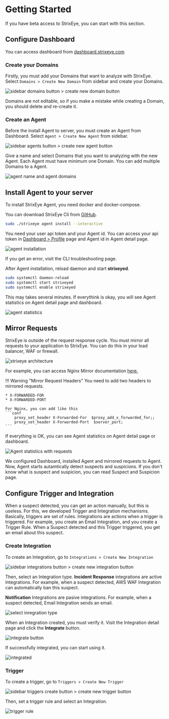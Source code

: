 # Getting Started

If you have beta access to StrixEye, you can start with this section.

## Configure Dashboard
You can access dashboard from [dashboard.strixeye.com](https://dashboard.strixeye.com)

### Create your Domains

Firstly, you must add your Domains that want to analyze with StrixEye. Select `Domains > Create New Domain` from sidebar and create your Domains.

![sidebar domains button > create new domain button](assets/images/domains_sidebar.png)

Domains are not editable, so if you make a mistake while creating a Domain, you should delete and re-create it.

### Create an Agent

Before the install Agent to server, you must create an Agent from Dashboard. Select `Agent > Create New Agent` from sidebar.

![sidebar agents button > create new agent button](assets/images/agents_sidebar.png)

Give a name and select Domains that you want to analyzing with the new Agent. Each Agent must have minimum one Domain. You can add multiple Domains to a Agent.

![agent name and agent domains](assets/images/agent_create.png)


## Install Agent to your server

To install StrixEye Agent, you need docker and docker-compose.

You can download StrixEye Cli from [GitHub](https://github.com/strixeyecom/cli/releases).

```bash
sudo ./strixeye agent install --interactive
```

You need your user api token and your Agent id. You can access your api token in [Dashboard > Profile](https://dashboard.usestrix.com/settings/profile) page and Agent id in Agent detail page.

![agent installation](assets/images/agent_install.png)

If you get an error, visit the CLI troubleshooting page.


After Agent installation, reload daemon and start **strixeyed**.
```bash
sudo systemctl daemon-reload
sudo systemctl start strixeyed
sudo systemctl enable strixeyed
```

This may takes several minutes. If everythink is okay, you will see Agent statistics on Agent detail page and dashboard.

![agent statistics](assets/images/agent_stats.png)

## Mirror Requests

StrixEye is outside of the request response cycle. You must mirror all requests to your application to StrixEye. You can do this in your load balancer, WAF or firewall.

![strixeye architecture](assets/images/strixeye_architecture.png)

For example, you can access Nginx Mirror documentation [here.](https://nginx.org/en/docs/http/ngx_http_mirror_module.html) 

!!! Warning "Mirror Request Headers"
    You need to add two headers to mirrored requests.

    * X-FORWARDED-FOR
    * X-FORWARDED-PORT

    For Nginx, you can add like this
    ```conf
        proxy_set_header X-Forwarded-For  $proxy_add_x_forwarded_for;;
	    proxy_set_header X-Forwarded-Port  $server_port;
    ```

If everything is OK, you can see Agent statistics on Agent detail page or dashboard.

![Agent statistics with requests](assets/images/agent_success.png)


We configured Dashboard, installed Agent and mirrored requests to Agent. Now, Agent starts autamtically detect suspects and suspicions. If you don't know what is suspect and suspicion, you can read Suspect and Suspicion page.

## Configure Trigger and Integration

When a suspect detected, you can get an action manually, but this is useless. For this, we developed Trigger and Integration mechanisms. Basically, triggers are set of rules. Integrations are actions when a trigger is triggered. For example, you create an Email Integration, and you create a Trigger Rule. When a Suspect detected and this Trigger triggered, you get an email about this suspect.

### Create Integration

To create an Integration, go to ``Integrations > Create New Integration``

![sidebar integrations button > create new integration button](assets/images/integrations_create.png)

Then, select an Integration type. **Incident Response** integrations are active Integrations. For example, when a suspect detected, AWS WAF Integration can automatically ban this suspect.

**Notification** Integrations are pasive integrations. For example, when a suspect detected, Email Integration sends an email.

![select inregration type](assets/images/integration_select.png)

When an Integration created, you must verify it. Visit the Integration detail page and click the **Integrate** button. 

![integrate button](assets/images/integrate_button.png)

If successfully integrated, you can start using it. 

![integrated](assets/images/integrated.png)

### Trigger

To create a trigger, go to ``Triggers > Create New Trigger``

![sidebar triggers create button > create new trigger button](assets/images/triggers_create.png)

Then, set a trigger rule and select an Integration. 

![trigger rule](assets/images/trigger_rule.png)
